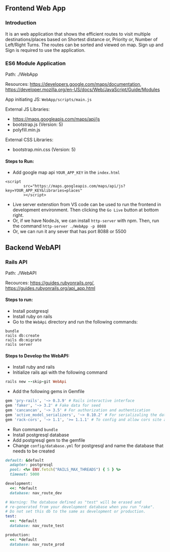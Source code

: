 ## Frontend Web App

### Introduction

It is an web application that shows the efficient routes to visit multiple destinations/places based on Shortest distance or, Priority or, Number of Left/Right Turns. 
The routes can be sorted and viewed on map. Sign up and Sign is required to use the application.

### ES6 Module Application
Path: ./WebApp

Resources: https://developers.google.com/maps/documentation, https://developer.mozilla.org/en-US/docs/Web/JavaScript/Guide/Modules

App initiating JS: `WebApp/scripts/main.js`

External JS Libraries:
* https://maps.googleapis.com/maps/api/js
* bootstrap.js (Version: 5)
* polyfill.min.js

External CSS Libraries:
* bootstrap.min.css (Version: 5)

#### Steps to Run:
* Add google map api `YOUR_APP_KEY` in the `index.html`
```
<script 
        src="https://maps.googleapis.com/maps/api/js?key=YOUR_APP_KEY&libraries=places"
        ></script>
```
* Live server extenstion from VS code can be used to run the frontend in development environment. Then clicking the `Go Live` button at bottom right.
* Or, if we have NodeJs, we can install `http-server` with npm. Then, run the command `http-server ./WebApp -p 8088`
* Or, we can run it any sever that has port 8088 or 5500

## Backend WebAPI
### Rails API 
Path: ./WebAPI

Recources: https://guides.rubyonrails.org/, https://guides.rubyonrails.org/api_app.html

#### Steps to run:
* Install postgresql
* Install ruby on rails
* Go to the `WebApi` directory and run the following commands:
```
bundle
rails db:create
rails db:migrate
rails server
```

#### Steps to Develop the WebAPI:
* Install ruby and rails
* Initialize rails api with the following command
```ruby
rails new --skip-git WebApi
```
* Add the following gems in Gemfile
```ruby
gem 'pry-rails', '~> 0.3.9' # Rails interactive interface
gem 'faker', '~> 3.2' # Fake data for seed
gem 'cancancan', '~> 3.5' # For authorization and authentication
gem 'active_model_serializers', '~> 0.10.2' # For serializaling the data from active model
gem 'rack-cors', '~> 1.1', '>= 1.1.1' # To config and allow cors site api call 
```
* Run command `bundle`
* Install postgresql database
* Add postgresql gem to the gemfile
* Change `config/database.yml` for postgresql and name the database that needs to be created
```ruby
default: &default
  adapter: postgresql
  pool: <%= ENV.fetch("RAILS_MAX_THREADS") { 5 } %>
  timeout: 5000

development:
  <<: *default
  database: nav_route_dev

# Warning: The database defined as "test" will be erased and
# re-generated from your development database when you run "rake".
# Do not set this db to the same as development or production.
test:
  <<: *default
  database: nav_route_test

production:
  <<: *default
  database: nav_route_prod

```
